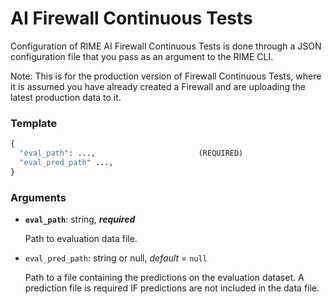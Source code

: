 AI Firewall Continuous Tests
=============================

Configuration of RIME AI Firewall Continuous Tests is done through a JSON configuration file that you pass as an argument to the RIME CLI.

Note: This is for the production version of Firewall Continuous Tests, where it is assumed you have already created a
Firewall and are uploading the latest production data to it. 

### Template
```python
{
  "eval_path": ...,                       (REQUIRED)
  "eval_pred_path" ...,
}
```

### Arguments

- **`eval_path`**: string, ***required***

    Path to evaluation data file.

- `eval_pred_path`: string or null, *default* = `null`

  Path to a file containing the predictions on the evaluation dataset. A prediction file is required IF predictions are not included in the data file.
